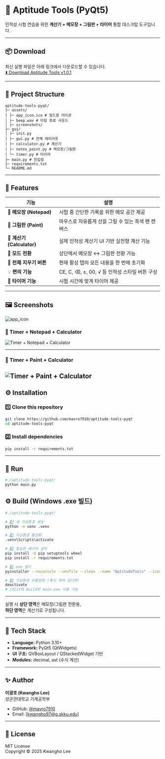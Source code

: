 # 🧮 Aptitude Tools (PyQt5)

인적성 시험 연습을 위한 **계산기 + 메모장 + 그림판 + 타이머** 통합 데스크탑 도구입니다.

---

## 📦 Download
최신 실행 파일은 아래 링크에서 다운로드할 수 있습니다.  
[⬇️ Download Aptitude Tools v1.0.1](https://github.com/mavro7910/aptitude-tools-pyqt/releases/latest)

---

## 📁 Project Structure

```
aptitude-tools-pyqt/
├─ assets/
│ ├─ app_icon.ico # 빌드용 아이콘
│ ├─ beep.wav # 타임 종료 사운드
│ ├─ screenshots/
├─ gui/
│ ├─ init.py
│ ├─ gui.py # 전체 레이아웃
│ ├─ calculator.py # 계산기
│ ├─ notes_paint.py # 메모장/그림판
│ └─ timer.py # 타이머
├─ main.py # 진입점
├─ requirements.txt
└─ README.md
```

---

## 📌 Features

| 기능 | 설명 |
|------|------|
| 🧾 **메모장 (Notepad)** | 시험 중 간단한 기록을 위한 메모 공간 제공 |
| 🎨 **그림판 (Paint)** | 마우스로 자유롭게 선을 그릴 수 있는 흑색 펜 캔버스 |
| 🧮 **계산기 (Calculator)** | 실제 인적성 계산기 UI 기반 실전형 계산 기능 |
| 🔄 **모드 전환** | 상단에서 메모장 ↔ 그림판 전환 가능 |
| 🧹 **전체 지우기 버튼** | 현재 활성 탭의 모든 내용을 한 번에 초기화 |
| 💡 **편의 기능** | CE, C, ⌫, ±, 00, √ 등 인적성 스타일 버튼 구성 |
| 🧠 **타이머 기능** | 시험 시간에 맞게 타이머 제공 |

---

## 🖼️ Screenshots

![app_icon](./assets/app_icon.ico)

### 🧾 Timer + Notepad + Calculator
![Timer + Notepad + Calculator](./assets/screenshots/notepad_calculator_251011.jpg)

---

### 🎨 Timer + Paint + Calculator
![Timer + Paint + Calculator](./assets/screenshots/paint_calculator_251011.jpg)
---

## ⚙️ Installation

### 1️⃣ Clone this repository
```bash
git clone https://github.com/mavro7910/aptitude-tools-pyqt
cd aptitude-tools-pyqt
```

### 2️⃣ Install dependencies
```bash
pip install -r requirements.txt
```

---

## 🚀 Run
```bash
#./aptitude-tools-pyqt/
python main.py
```


## ⚙️ Build (Windows .exe 빌드)

```bash
#./aptitude-tools-pyqt/

# 1️⃣ 새 가상환경 생성
python -m venv .venv
```

```bash
# 2️⃣ 가상환경 활성화
.venv\Scripts\activate
```
```bash
# 3️⃣ 필요한 패키지 설치
pip install -U pip setuptools wheel
pip install -r requirements.txt
```

```bash
# 4️⃣ exe 빌드
pyinstaller --noconsole --onefile --clean --name "AptitudeTools" --icon "assets/app_icon.ico" --add-data "assets;assets" --hidden-import PyQt5.QtMultimedia --collect-submodules PyQt5.QtMultimedia main.py
```

```bash
# 5️⃣ 가상환경 비활성화 (혹시 켜져 있다면)
deactivate
#./dist에 build된 main.exe 사용 가능
```

---

실행 시 **상단 영역**은 메모장/그림판 전환용,  
**하단 영역**은 계산기로 구성됩니다.

---

## 🧠 Tech Stack
- **Language:** Python 3.10+
- **Framework:** PyQt5 (QtWidgets)
- **UI 구조:** QVBoxLayout / QStackedWidget 기반
- **Modules:** decimal, ast (수식 계산)

---

## ✨ Author
**이광호 (Kwangho Lee)**  
성균관대학교 기계공학부  

- GitHub: [@mavro7910](https://github.com/mavro7910)  
- Email: [kwangho97@g.skku.edu]

---

## 📜 License
MIT License  
Copyright © 2025 Kwangho Lee
